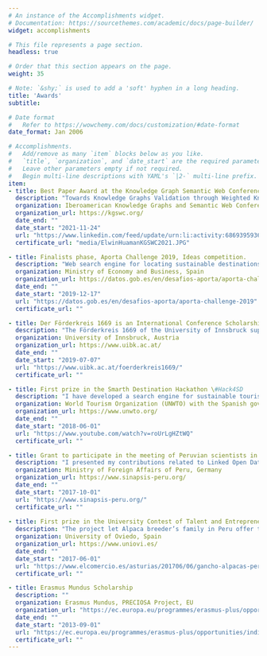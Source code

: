 ```yaml
---
# An instance of the Accomplishments widget.
# Documentation: https://sourcethemes.com/academic/docs/page-builder/
widget: accomplishments

# This file represents a page section.
headless: true

# Order that this section appears on the page.
weight: 35

# Note: `&shy;` is used to add a 'soft' hyphen in a long heading.
title: 'Awards'
subtitle:

# Date format
#   Refer to https://wowchemy.com/docs/customization/#date-format
date_format: Jan 2006

# Accomplishments.
#   Add/remove as many `item` blocks below as you like.
#   `title`, `organization`, and `date_start` are the required parameters.
#   Leave other parameters empty if not required.
#   Begin multi-line descriptions with YAML's `|2-` multi-line prefix.
item:
- title: Best Paper Award at the Knowledge Graph Semantic Web Conference  (KGSWC 2021) .
  description: "Towards Knowledge Graphs Validation through Weighted Knowledge Sources. [Read more](https://doi.org/10.1007/978-3-030-91305-2_4)."
  organization: Iberoamerican Knowledge Graphs and Semantic Web Conference
  organization_url: https://kgswc.org/
  date_end: ""
  date_start: "2021-11-24"
  url: "https://www.linkedin.com/feed/update/urn:li:activity:6869395936515248128/"
  certificate_url: "media/ElwinHuamanKGSWC2021.JPG"

- title: Finalists phase, Aporta Challenge 2019, Ideas competition.
  description: "Web search engine for locating sustainable destinations. It aims to promote responsible and sustainable tourism to preserve the planet. [See more](https://www.youtube.com/watch?v=6KZ5FkUBQlc)."
  organization: Ministry of Economy and Business, Spain
  organization_url: https://datos.gob.es/en/desafios-aporta/aporta-challenge-2019
  date_end: ""
  date_start: "2019-12-17"
  url: "https://datos.gob.es/en/desafios-aporta/aporta-challenge-2019"
  certificate_url: ""

- title: Der Förderkreis 1669 is an International Conference Scholarships for Outstanding Students.
  description: "The Förderkreis 1669 of the University of Innsbruck supports excellent young researchers by funding conference participation."
  organization: University of Innsbruck, Austria
  organization_url: https://www.uibk.ac.at/
  date_end: ""
  date_start: "2019-07-07"
  url: "https://www.uibk.ac.at/foerderkreis1669/"
  certificate_url: ""

- title: First prize in the Smarth Destination Hackathon \#Hack4SD
  description: "I have developed a search engine for sustainable tourism destinations [read more](https://www.youtube.com/watch?v=roUrLgHZtWQ)"
  organization: World Tourism Organization (UNWTO) with the Spanish government
  organization_url: https://www.unwto.org/
  date_end: ""
  date_start: "2018-06-01"
  url: "https://www.youtube.com/watch?v=roUrLgHZtWQ"
  certificate_url: ""

- title: Grant to participate in the meeting of Peruvian scientists in Europe at Berlin, Germany
  description: "I presented my contributions related to Linked Open Data  to the Peruvian scientists community"
  organization: Ministry of Foreign Affairs of Peru, Germany
  organization_url: https://www.sinapsis-peru.org/
  date_end: ""
  date_start: "2017-10-01"
  url: "https://www.sinapsis-peru.org/"
  certificate_url: ""
  
- title: First prize in the University Contest of Talent and Entrepreneurship - CHAMP-U
  description: "The project let Alpaca breeder’s family in Peru offer their houses to visitors [read more](https://www.elcomercio.es/asturias/201706/06/gancho-alpacas-peruanas-20170606000443-v.html)"
  organization: University of Oviedo, Spain
  organization_url: https://www.uniovi.es/
  date_end: ""
  date_start: "2017-06-01"
  url: "https://www.elcomercio.es/asturias/201706/06/gancho-alpacas-peruanas-20170606000443-v.html"
  certificate_url: ""

- title: Erasmus Mundus Scholarship
  description: ""
  organization: Erasmus Mundus, PRECIOSA Project, EU
  organization_url: "https://ec.europa.eu/programmes/erasmus-plus/opportunities/individuals/students/erasmus-mundus-joint-masters-scholarships_en"
  date_end: ""
  date_start: "2013-09-01"
  url: "https://ec.europa.eu/programmes/erasmus-plus/opportunities/individuals/students/erasmus-mundus-joint-masters-scholarships_en"
  certificate_url: ""
---
```

